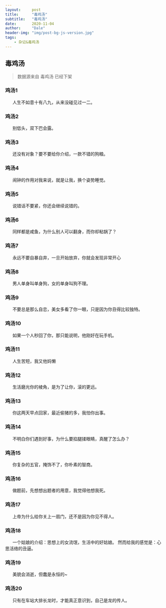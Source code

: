 ```yaml
---
layout:     post
title:      "毒鸡汤"
subtitle:   "毒鸡汤"
date:       2020-11-04
author:     "Dale"
header-img: "img/post-bg-js-version.jpg"
tags:
    - 杂记&毒鸡汤 
---
```


## 毒鸡汤
> 数据源来自 毒鸡汤 已经下架 

### 鸡汤1
&#160;&#160; &#160; &#160;人生不如意十有八九，从来没碰见过一二。

### 鸡汤2
&#160;&#160; &#160; &#160;别低头，双下巴会露。

### 鸡汤3
&#160;&#160; &#160; &#160;还没有对象？要不要给你介绍，一款不错的狗粮。

### 鸡汤4
&#160;&#160; &#160; &#160;闹钟的作用对我来说，就是让我，换个姿势睡觉。

### 鸡汤5
&#160;&#160; &#160; &#160;说错话不要紧，你还会继续说错的。

### 鸡汤6
&#160;&#160; &#160; &#160;同样都是咸鱼，为什么别人可以翻身，而你却粘锅了？

### 鸡汤7
&#160;&#160; &#160; &#160;永远不要自暴自弃，一旦开始放弃，你就会发现非常开心

### 鸡汤8
&#160;&#160; &#160; &#160;男人单身叫单身狗，女的单身叫狗不理。

### 鸡汤9
&#160;&#160; &#160; &#160;不要总是那么自恋，美女多看了你一眼，只是因为你丑得比较独特。

### 鸡汤10
&#160;&#160; &#160; &#160;如果一个人秒回了你，那只能说明，他刚好在玩手机。

### 鸡汤11
&#160;&#160; &#160; &#160;人生苦短，我又他妈懒

### 鸡汤12
&#160;&#160; &#160; &#160;生活磨光你的棱角，是为了让你，滚的更远。

### 鸡汤13
&#160;&#160; &#160; &#160;你这两天早点回家，最近偷猪的多，我怕你出事。

### 鸡汤14
&#160;&#160; &#160; &#160;不明白你们遇到好事，为什么要掐腿揉眼睛，真醒了怎么办？

### 鸡汤15
&#160;&#160; &#160; &#160;你复杂的五官，掩饰不了，你朴素的智商。

### 鸡汤16
&#160;&#160; &#160; &#160;做题前，先想想出题者的用意，我觉得他想我死。

### 鸡汤17
&#160;&#160; &#160; &#160;上帝为什么给你关上一扇门，还不是因为你见不得人。

### 鸡汤18
&#160;&#160; &#160; &#160;一个姑娘的介绍：思想上的女流氓，生活中的好姑娘。 然而给我的感觉是：心思活络的丑逼。

### 鸡汤19
&#160;&#160; &#160; &#160;美貌会消逝，但蠢是永恒的~

### 鸡汤20
&#160;&#160; &#160; &#160;只有在车站大排长龙时，才能真正意识到，自己是龙的传人。
